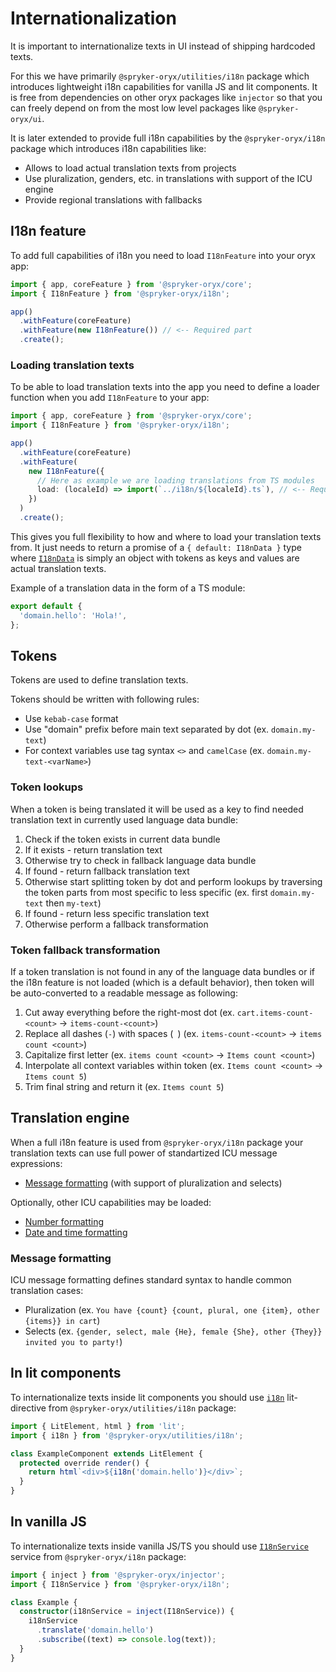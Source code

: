 # Internationalization

It is important to internationalize texts in UI instead of shipping hardcoded texts.

For this we have primarily `@spryker-oryx/utilities/i18n` package which introduces
lightweight i18n capabilities for vanilla JS and lit components.
It is free from dependencies on other oryx packages like `injector` so that
you can freely depend on from the most low level packages like `@spryker-oryx/ui`.

It is later extended to provide full i18n capabilities by the `@spryker-oryx/i18n` package
which introduces i18n capabilities like:

- Allows to load actual translation texts from projects
- Use pluralization, genders, etc. in translations with support of the ICU engine
- Provide regional translations with fallbacks

## I18n feature

To add full capabilities of i18n you need to load `I18nFeature` into your oryx app:

```ts
import { app, coreFeature } from '@spryker-oryx/core';
import { I18nFeature } from '@spryker-oryx/i18n';

app()
  .withFeature(coreFeature)
  .withFeature(new I18nFeature()) // <-- Required part
  .create();
```

### Loading translation texts

To be able to load translation texts into the app you need to define a loader function
when you add `I18nFeature` to your app:

```ts
import { app, coreFeature } from '@spryker-oryx/core';
import { I18nFeature } from '@spryker-oryx/i18n';

app()
  .withFeature(coreFeature)
  .withFeature(
    new I18nFeature({
      // Here as example we are loading translations from TS modules
      load: (localeId) => import(`../i18n/${localeId}.ts`), // <-- Required part
    })
  )
  .create();
```

This gives you full flexibility to how and where to load your translation texts from.
It just needs to return a promise of a `{ default: I18nData }` type
where [`I18nData`](libs/i18n/src/lib/i18n.loader.ts) is simply an object
with tokens as keys and values are actual translation texts.

Example of a translation data in the form of a TS module:

```ts
export default {
  'domain.hello': 'Hola!',
};
```

## Tokens

Tokens are used to define translation texts.

Tokens should be written with following rules:

- Use `kebab-case` format
- Use "domain" prefix before main text separated by dot (ex. `domain.my-text`)
- For context variables use tag syntax `<>` and `camelCase` (ex. `domain.my-text-<varName>`)

### Token lookups

When a token is being translated it will be used as a key to find needed translation text
in currently used language data bundle:

1. Check if the token exists in current data bundle
2. If it exists - return translation text
3. Otherwise try to check in fallback language data bundle
4. If found - return fallback translation text
5. Otherwise start splitting token by dot and perform lookups by traversing the token parts from most specific to less specific (ex. first `domain.my-text` then `my-text`)
6. If found - return less specific translation text
7. Otherwise perform a fallback transformation

### Token fallback transformation

If a token translation is not found in any of the language data bundles
or if the i18n feature is not loaded (which is a default behavior),
then token will be auto-converted to a readable message as following:

1. Cut away everything before the right-most dot (ex. `cart.items-count-<count>` -> `items-count-<count>`)
2. Replace all dashes (`-`) with spaces (` `) (ex. `items-count-<count>` -> `items count <count>`)
3. Capitalize first letter (ex. `items count <count>` -> `Items count <count>`)
4. Interpolate all context variables within token (ex. `Items count <count>` -> `Items count 5`)
5. Trim final string and return it (ex. `Items count 5`)

## Translation engine

When a full i18n feature is used from `@spryker-oryx/i18n` package your translation texts
can use full power of standartized ICU message expressions:

- [Message formatting](https://unicode-org.github.io/icu/userguide/format_parse/messages/) (with support of pluralization and selects)

Optionally, other ICU capabilities may be loaded:

- [Number formatting](https://unicode-org.github.io/icu/userguide/format_parse/numbers/)
- [Date and time formatting](https://unicode-org.github.io/icu/userguide/format_parse/datetime/)

### Message formatting

ICU message formatting defines standard syntax to handle common translation cases:

- Pluralization (ex. `You have {count} {count, plural, one {item}, other {items}} in cart`)
- Selects (ex. `{gender, select, male {He}, female {She}, other {They}} invited you to party!`)

## In lit components

To internationalize texts inside lit components you should use
[`i18n`](/libs/utilities/i18n/src/i18n.directive.ts) lit-directive
from `@spryker-oryx/utilities/i18n` package:

```ts
import { LitElement, html } from 'lit';
import { i18n } from '@spryker-oryx/utilities/i18n';

class ExampleComponent extends LitElement {
  protected override render() {
    return html`<div>${i18n('domain.hello')}</div>`;
  }
}
```

## In vanilla JS

To internationalize texts inside vanilla JS/TS you should use
[`I18nService`](/libs/i18n/src/lib/i18n.service.ts) service
from `@spryker-oryx/i18n` package:

```ts
import { inject } from '@spryker-oryx/injector';
import { I18nService } from '@spryker-oryx/i18n';

class Example {
  constructor(i18nService = inject(I18nService)) {
    i18nService
      .translate('domain.hello')
      .subscribe((text) => console.log(text));
  }
}
```
